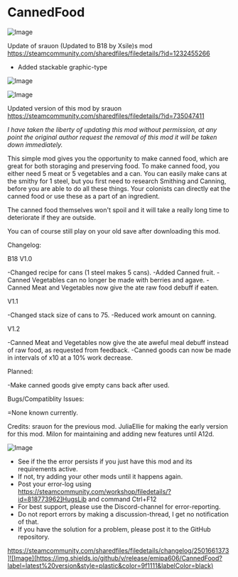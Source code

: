 # CannedFood

![Image](https://i.imgur.com/buuPQel.png)

Update of srauon (Updated to B18 by Xsile)s mod
https://steamcommunity.com/sharedfiles/filedetails/?id=1232455266

- Added stackable graphic-type

![Image](https://i.imgur.com/pufA0kM.png)

	
![Image](https://i.imgur.com/Z4GOv8H.png)

Updated version of this mod by srauon https://steamcommunity.com/sharedfiles/filedetails/?id=735047411

*I have taken the liberty of updating this mod without permission, at any point the original author request the removal of this mod it will be taken down immediately.*

This simple mod gives you the opportunity to make canned food, which are great for both storaging and preserving food. To make canned food, you either need 5 meat or 5 vegetables and a can. You can easily make cans at the smithy for 1 steel, but you first need to research Smithing and Canning, before you are able to do all these things. Your colonists can directly eat the canned food or use these as a part of an ingredient.

The canned food themselves won't spoil and it will take a really long time to deteriorate if they are outside.

You can of course still play on your old save after downloading this mod.

Changelog:

B18 V1.0

-Changed recipe for cans (1 steel makes 5 cans).
-Added Canned fruit.
-Canned Vegetables can no longer be made with berries and agave.
-Canned Meat and Vegetables now give the ate raw food debuff if eaten.

V1.1

-Changed stack size of cans to 75.
-Reduced work amount on canning.

V1.2

-Canned Meat and Vegetables now give the ate aweful meal debuff instead of raw food, as requested from feedback.
-Canned goods can now be made in intervals of x10 at a 10% work decrease.


Planned:

-Make canned goods give empty cans back after used.


Bugs/Compatiblity Issues:

=None known currently.


Credits:
srauon for the previous mod.
JuliaEllie for making the early version for this mod.
Milon for maintaining and adding new features until A12d.

![Image](https://i.imgur.com/PwoNOj4.png)



-  See if the the error persists if you just have this mod and its requirements active.
-  If not, try adding your other mods until it happens again.
-  Post your error-log using https://steamcommunity.com/workshop/filedetails/?id=818773962]HugsLib and command Ctrl+F12
-  For best support, please use the Discord-channel for error-reporting.
-  Do not report errors by making a discussion-thread, I get no notification of that.
-  If you have the solution for a problem, please post it to the GitHub repository.



https://steamcommunity.com/sharedfiles/filedetails/changelog/2501661373]![Image](https://img.shields.io/github/v/release/emipa606/CannedFood?label=latest%20version&style=plastic&color=9f1111&labelColor=black)

